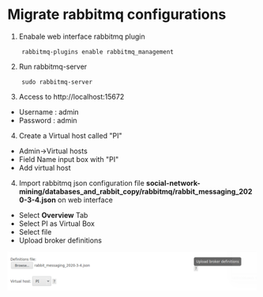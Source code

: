 # Migrate rabbitmq configurations


1. Enabale web interface rabbitmq plugin
```
    rabbitmq-plugins enable rabbitmq_management
```

2. Run rabbitmq-server

```
    sudo rabbitmq-server
```


3. Access to http://localhost:15672
- Username : admin
- Password : admin


4. Create a Virtual host called "PI"
- Admin->Virtual hosts
- Field Name input box with "PI"
- Add virtual host

4. Import rabbitmq json configuration file **social-network-mining/databases_and_rabbit_copy/rabbitmq/rabbit_messaging_2020-3-4.json** on web interface

- Select **Overview** Tab
- Select PI as Virtual Box
- Select file
- Upload broker definitions

![img](../../documentation/Images/rabbitmq_config_import.png)
